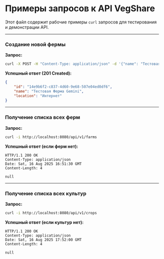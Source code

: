 # Примеры запросов к API VegShare

Этот файл содержит рабочие примеры `curl` запросов для тестирования и демонстрации API.

---

### Создание новой фермы

**Запрос:**

```bash
curl -X POST -H "Content-Type: application/json" -d '{"name": "Тестовая Ферма Gemini", "location": "Интернет"}' http://localhost:8080/api/v1/farms
```

**Успешный ответ (201 Created):**

```json
{
    "id": "14e9b6f2-c837-4d60-9e68-507e04ed0df6",
    "name": "Тестовая Ферма Gemini",
    "location": "Интернет"
}
```

---

### Получение списка всех ферм

**Запрос:**

```bash
curl -i http://localhost:8080/api/v1/farms
```

**Успешный ответ (если ферм нет):**

```http
HTTP/1.1 200 OK
Content-Type: application/json
Date: Sat, 16 Aug 2025 16:51:30 GMT
Content-Length: 4

null
```

---

### Получение списка всех культур

**Запрос:**

```bash
curl -i http://localhost:8080/api/v1/crops
```

**Успешный ответ (если культур нет):**

```http
HTTP/1.1 200 OK
Content-Type: application/json
Date: Sat, 16 Aug 2025 17:52:00 GMT
Content-Length: 4

null
```
